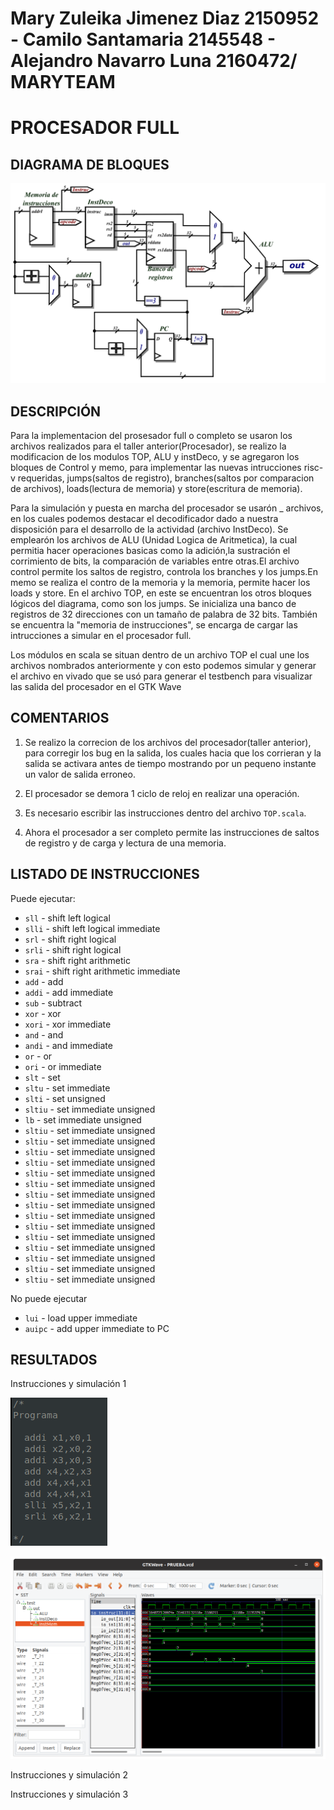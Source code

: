  Mary Zuleika Jimenez Diaz 2150952 - Camilo Santamaria 2145548 - Alejandro Navarro Luna 2160472/ MARYTEAM 
================
PROCESADOR FULL
================

DIAGRAMA DE BLOQUES
-------------------


![DATAPAT](https://github.com/Computer-Architecture-I-UIS/the-processor-maryteam/blob/master/DATAPAT.png)




DESCRIPCIÓN
----------------
Para la implementacion del prosesador full o completo se usaron los archivos realizados para el taller anterior(Procesador), se realizo la modificacion de los modulos TOP, ALU y instDeco, y se agregaron los bloques de Control y memo, para implementar las nuevas intrucciones risc-v requeridas, jumps(saltos de registro), branches(saltos por comparacion de archivos), loads(lectura de memoria) y store(escritura de memoria).

Para la simulación y puesta en marcha del procesador se usarón _ archivos, en los cuales podemos destacar
el decodificador dado a nuestra disposición para el desarrollo de la actividad  (archivo InstDeco). Se emplearón los archivos de ALU (Unidad Logica de Aritmetica), la cual permitia hacer operaciones basicas como la adición,la sustración el corrimiento de bits, la comparación de variables entre otras.El archivo control permite los saltos de registro, controla los branches y los jumps.En memo se realiza el contro de la memoria y la memoria, permite hacer los loads y store. En el archivo TOP, en este se encuentran los otros bloques lógicos del diagrama, como son los jumps. Se inicializa una banco de registros de 32 direcciones con un tamaño de palabra de 32 bits. También se encuentra la "memoria de instrucciones", se encarga de cargar las intrucciones a simular en el procesador full. 

Los módulos en scala se situan dentro de un archivo TOP el cual une los archivos nombrados
anteriormente y con esto podemos simular y generar el  archivo en vivado que se usó para generar el testbench para 
visualizar las salida del procesador en el GTK Wave

COMENTARIOS
----------------------
1. Se realizo la correcion de los archivos del procesador(taller anterior), para corregir los bug en la salida, los cuales hacia que los corrieran y la salida se activara antes de tiempo mostrando por un pequeno instante un valor de salida erroneo.

2. El procesador se demora 1 ciclo de reloj en realizar una operación.

3. Es necesario escribir las instrucciones dentro del archivo ```TOP.scala```.

4. Ahora el procesador a ser completo permite las instrucciones de saltos de registro y de carga y lectura de una memoria.



LISTADO DE INSTRUCCIONES 
------------------------
Puede ejecutar:
- ```sll``` - shift left logical
- ```slli``` - shift left logical immediate
- ```srl``` - shift right logical
- ```srli``` - shift right logical
- ```sra``` - shift right arithmetic
- ```srai``` - shift right arithmetic immediate
- ```add``` - add
- ```addi``` - add immediate
- ```sub``` - subtract
- ```xor``` - xor
- ```xori``` - xor immediate
- ```and``` - and
- ```andi``` - and immediate
- ```or``` - or
- ```ori``` - or immediate
- ```slt``` - set
- ```sltu``` - set immediate
- ```slti``` - set unsigned
- ```sltiu``` - set immediate unsigned
- ```lb``` - set immediate unsigned
- ```sltiu``` - set immediate unsigned
- ```sltiu``` - set immediate unsigned
- ```sltiu``` - set immediate unsigned
- ```sltiu``` - set immediate unsigned
- ```sltiu``` - set immediate unsigned
- ```sltiu``` - set immediate unsigned
- ```sltiu``` - set immediate unsigned
- ```sltiu``` - set immediate unsigned
- ```sltiu``` - set immediate unsigned
- ```sltiu``` - set immediate unsigned
- ```sltiu``` - set immediate unsigned
- ```sltiu``` - set immediate unsigned
- ```sltiu``` - set immediate unsigned
- ```sltiu``` - set immediate unsigned
- ```sltiu``` - set immediate unsigned

No puede ejecutar
- ```lui``` - load upper immediate
- ```auipc``` - add upper immediate to PC


RESULTADOS
----------
Instrucciones y simulación 1

![programa cargado](https://github.com/Computer-Architecture-I-UIS/full-processor-maryteam/blob/master/prog1.png)

![programa cargado](https://github.com/Computer-Architecture-I-UIS/full-processor-maryteam/blob/master/gtk1.png)


Instrucciones y simulación  2




Instrucciones y simulación 3 
